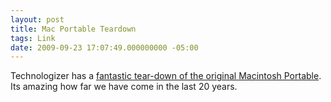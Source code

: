 ```yaml
---
layout: post
title: Mac Portable Teardown
tags: Link 
date: 2009-09-23 17:07:49.000000000 -05:00
---
```

<p>Technologizer has a <a href="http://technologizer.com/2009/09/20/inside-the-macintosh-portable/">fantastic tear-down of the original Macintosh Portable</a>.  Its amazing how far we have come in the last 20 years.</p>
